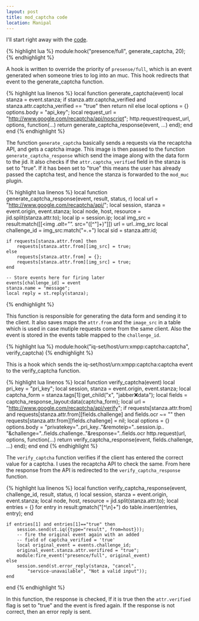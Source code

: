 ```yaml
--- 
layout: post
title: mod_captcha code
location: Manipal
---
```

I'll start right away with the [code](http://code.google.com/p/prosody-gsoc/source/browse/mod_captcha.lua).


{% highlight lua %}
module:hook("presence/full", generate_captcha, 20);
{% endhighlight %}


A hook is written to override the priority of `presense/full`, which is an
event generated when someone tries to log into an muc. This hook redirects that
event to the generate_captcha function.



{% highlight lua linenos %}
local function generate_captcha(event)
    local stanza = event.stanza;
    if stanza.attr.captcha_verified and stanza.attr.captcha_verified == "true" then
        return nil
    else
        local options = {}
        options.body = "api_key";
        local request_url = "http://www.google.com/recaptcha/api/noscript";
        http.request(request_url, options, function(...) 
            return generate_captcha_response(event, ...) 
        end);
    end
end
{% endhighlight %}


The function ```generate_captcha``` basically sends a requests via the recaptcha API,
and gets a captcha image. This image is then passed to the function
```generate_captcha_response``` which send the image along with the data
form to the jid. It also checks if the ```attr.captcha_verified``` field in
the stanza is set to "true". If it has been set to "true" this means the user
has already passed the captcha test, and hence the stanza is forwarded to the
```mod_muc``` plugin.


{% highlight lua linenos %}
local function generate_captcha_response(event, result, status, r)
    local url = "http://www.google.com/recaptcha/api/";
    local session, stanza = event.origin, event.stanza;
    local node, host, resource = jid.split(stanza.attr.to);
    local ip = session.ip;
    local img_src = result:match([[\<img .*alt="".* src="([^"]+)"]])
    url = url..img_src
    local challenge_id = img_src:match("=.+")
    local sid = stanza.attr.id;

    if requests[stanza.attr.from] then
        requests[stanza.attr.from][img_src] = true;
    else
        requests[stanza.attr.from] = {};
        requests[stanza.attr.from][img_src] = true;
    end

    -- Store events here for firing later
    events[challenge_id] = event
    stanza.name = "message";
    local reply = st.reply(stanza);
{% endhighlight %}


This function is responsible for generating the data form and sending it to the
client. It also saves maps the ```attr.from``` and the ```image_src``` in a table which is
used in case mutiple requests come from the same client. Also the event is
stored in the events table mapped to the ```challenge_id```.

{% highlight lua %}
module:hook("iq-set/host/urn:xmpp:captcha:captcha", verify_captcha)
{% endhighlight %}

This is a hook which sends the iq-set/host/urn:xmpp:captcha:captcha event to the verify_captcha function.

{% highlight lua linenos %}
local function verify_captcha(event)
    local pri_key = "pri_key";
    local session, stanza = event.origin, event.stanza;
    local captcha_form = stanza.tags[1]:get_child("x", "jabber:x:data");
    local fields = captcha_response_layout:data(captcha_form);
    local url = "http://www.google.com/recaptcha/api/verify";
    if requests[stanza.attr.from] 
            and requests[stanza.attr.from][fields.challenge] 
            and fields.ocr ~= "" then
        requests[stanza.attr.from][fields.challenge] = nil;
        local options = {}
        options.body = "privatekey="..pri_key.."&remoteip="..session.ip..
                "&challenge="..fields.challenge.."&response="..fields.ocr
        http.request(url, options, function(...) 
            return verify_captcha_response(event, fields.challenge, ...) 
        end);
    end
end
{% endhighlight %}

The ```verify_captcha``` function verifies if the client has entered the correct
value for a captcha. I uses the recaptcha API to check the same. From here the
response from the API is redirected to the ```verify_captcha_response``` function.

{% highlight lua linenos %}
local function verify_captcha_response(event, challenge_id, result, status, r)
    local session, stanza = event.origin, event.stanza;
    local node, host, resource = jid.split(stanza.attr.to);
    local entries = {}
    for entry in result:gmatch("[^\n]+") do
        table.insert(entries, entry);
    end

    if entries[1] and entries[1]=="true" then
        session.send(st.iq({type="result", from=host}));
        -- fire the original event again with an added 
        -- field of captcha_verified = 'true'
        local original_event = events.challenge_id;
        original_event.stanza.attr.verifired = "true";
        module:fire_event("presence/full", original_event)
    else
        session.send(st.error_reply(stanza, "cancel", 
            "service-unavailable", "Not a valid input"));
    end
end
{% endhighlight %}


In this function, the response is checked, If it is true then the
```attr.verified``` flag is set to "true" and the event is fired again. If
the response is not correct, then an error reply is sent.
